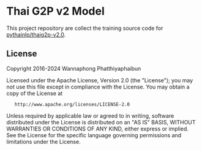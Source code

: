 # Thai G2P v2 Model


This project repository are collect the training source code for [pythainlp/thaig2p-v2.0](https://huggingface.co/pythainlp/thaig2p-v2.0).


## License

   Copyright 2016-2024 Wannaphong Phatthiyaphaibun

   Licensed under the Apache License, Version 2.0 (the "License");
   you may not use this file except in compliance with the License.
   You may obtain a copy of the License at

       http://www.apache.org/licenses/LICENSE-2.0

   Unless required by applicable law or agreed to in writing, software
   distributed under the License is distributed on an "AS IS" BASIS,
   WITHOUT WARRANTIES OR CONDITIONS OF ANY KIND, either express or implied.
   See the License for the specific language governing permissions and
   limitations under the License.
